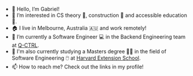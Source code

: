 - 👋 Hello, I’m Gabriel!
- 👀 I’m interested in CS theory 🎲, construction 🚧 and accessible education 📖.
- 🏠 I live in Melbourne, Australia 🇦🇺 and work remotely!
- 💼 I’m currently a Software Engineer 💻 in the Backend Engineering team at [Q-CTRL](https://q-ctrl.com/).
- 🌱 I'm also currently studying a Masters degree 👨‍🎓 in the field of Software Engineering 🖱️ at [Harvard Extension School](https://extension.harvard.edu/).
- 📫 How to reach me? Check out the links in my profile!
